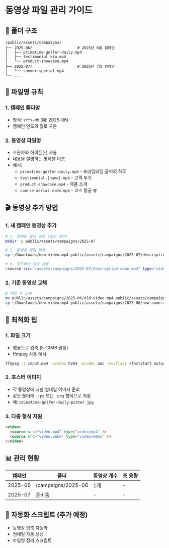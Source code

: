 # 동영상 파일 관리 가이드

## 📂 폴더 구조

```
/public/assets/campaigns/
├── 2025-06/                    # 2025년 6월 캠페인
│   ├── primetime-golfer-daily.mp4
│   ├── testimonial-kim.mp4
│   └── product-showcase.mp4
├── 2025-07/                    # 2025년 7월 캠페인
│   └── summer-special.mp4
└── ...
```

## 📝 파일명 규칙

### 1. 캠페인 폴더명
- 형식: `YYYY-MM` (예: 2025-06)
- 캠페인 연도와 월로 구분

### 2. 동영상 파일명
- 소문자와 하이픈(-) 사용
- 내용을 설명하는 명확한 이름
- 예시:
  - `primetime-golfer-daily.mp4` - 프라임타임 골퍼의 하루
  - `testimonial-{name}.mp4` - 고객 후기
  - `product-showcase.mp4` - 제품 소개
  - `course-aerial-view.mp4` - 코스 항공 뷰

## 🎬 동영상 추가 방법

### 1. 새 캠페인 동영상 추가
```bash
# 1. 캠페인 폴더 생성 (없는 경우)
mkdir -p public/assets/campaigns/2025-07

# 2. 동영상 파일 복사
cp ~/Downloads/new-video.mp4 public/assets/campaigns/2025-07/descriptive-name.mp4

# 3. 코드에서 경로 사용
<source src="/assets/campaigns/2025-07/descriptive-name.mp4" type="video/mp4" />
```

### 2. 기존 동영상 교체
```bash
# 백업 후 교체
mv public/assets/campaigns/2025-06/old-video.mp4 public/assets/campaigns/2025-06/old-video.backup.mp4
cp ~/Downloads/new-video.mp4 public/assets/campaigns/2025-06/new-name.mp4
```

## 🔧 최적화 팁

### 1. 파일 크기
- 웹용으로 압축 (5-10MB 권장)
- ffmpeg 사용 예시:
```bash
ffmpeg -i input.mp4 -vcodec h264 -acodec aac -movflags +faststart output.mp4
```

### 2. 포스터 이미지
- 각 동영상에 대한 썸네일 이미지 준비
- 같은 폴더에 `.jpg` 또는 `.png` 형식으로 저장
- 예: `primetime-golfer-daily-poster.jpg`

### 3. 다중 형식 지원
```html
<video>
  <source src="video.mp4" type="video/mp4" />
  <source src="video.webm" type="video/webm" />
</video>
```

## 📊 관리 현황

| 캠페인 | 폴더 | 동영상 개수 | 총 용량 |
|--------|------|------------|---------|
| 2025-06 | /campaigns/2025-06 | 1개 | - |
| 2025-07 | 준비중 | - | - |

## 🚀 자동화 스크립트 (추가 예정)
- 동영상 압축 자동화
- 썸네일 자동 생성
- 파일명 정리 스크립트
